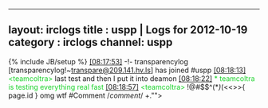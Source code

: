 
---
layout: irclogs
title : uspp | Logs for 2012-10-19
category : irclogs
channel: uspp
---
{% include JB/setup %}
<a href="#08:17:53" name="08:17:53" class="time">[08:17:53]</a> -!- <span class="join">transparencylog</span> [transparencylog!~transpare@209.141.hv.ls] has joined #uspp
<a href="#08:18:13" name="08:18:13" class="time">[08:18:13]</a> <span class="person" style="color:#1bd32b">&lt;teamcoltra&gt;</span> last test and then I put it into deamon
<a href="#08:18:22" name="08:18:22" class="time">[08:18:22]</a> <span class="person" style="color:#1bd32b">* teamcoltra is testing everything real fast</span>
<a href="#08:18:57" name="08:18:57" class="time">[08:18:57]</a> <span class="person" style="color:#1bd32b">&lt;teamcoltra&gt;</span> !@#$$^(*_)_(&lt;&lt;&gt;&gt;{ page.id } omg wtf #Comment /*comment*/ +.""&gt;
<br />

